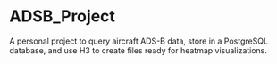 # ADSB_Project
A personal project to query aircraft ADS-B data, store in a PostgreSQL database, and use H3 to create files ready for heatmap visualizations.
